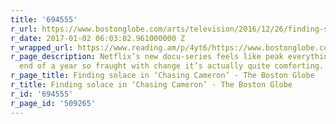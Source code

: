 ```yaml
---
title: '694555'
r_url: https://www.bostonglobe.com/arts/television/2016/12/26/finding-solace-chasing-cameron/OxKgfuwouXKDuoXAFuPnaP/story.html
r_date: 2017-01-02 06:03:02.961000000 Z
r_wrapped_url: https://www.reading.am/p/4yt6/https://www.bostonglobe.com/arts/television/2016/12/26/finding-solace-chasing-cameron/OxKgfuwouXKDuoXAFuPnaP/story.html
r_page_description: Netflix’s new docu-series feels like peak everything, but at the
  end of a year so fraught with change it’s actually quite comforting.
r_page_title: Finding solace in ‘Chasing Cameron’ - The Boston Globe
r_title: Finding solace in ‘Chasing Cameron’ - The Boston Globe
r_id: '694555'
r_page_id: '509265'
---
```


